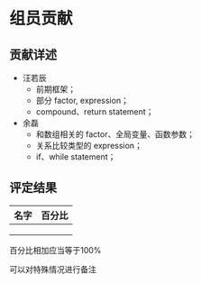 # 组员贡献
## 贡献详述
- 汪若辰
    - 前期框架；
    - 部分 factor, expression；
    - compound、return statement；
- 余磊
    - 和数组相关的 factor、全局变量、函数参数；
    - 关系比较类型的 expression；
    - if、while statement；

## 评定结果

|名字|百分比|
|:-:|:-:|
|||
|||
|||

百分比相加应当等于100%

可以对特殊情况进行备注
